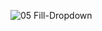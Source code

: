 ![05  Fill-Dropdown](https://user-images.githubusercontent.com/112502847/232890439-a6fe77f2-9d74-4f83-bd37-29982df87153.gif)
